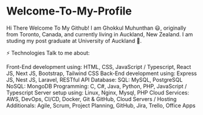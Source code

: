 # Welcome-To-My-Profile
Hi There
Welcome To My Github!
I am Ghokkul Muhunthan 😃, originally from Toronto, Canada, and currently living in Auckland, New Zealand. I am studing my post graduate at University of Auckland 🏫.

⚡ Technologies
Talk to me about:

Front-End development using: HTML, CSS, JavaScript / Typescript, React JS, Next JS, Bootstrap, Tailwind CSS
Back-End development using: Express JS, Nest JS, Laravel, RESTful API
Database:
SQL: MySQL, PostgreSQL
NoSQL: MongoDB
Programming: C, C#, Java, Python, PHP, JavaScript / Typescript
Server setup using: Linux, Nginx, Mysql, PHP
Cloud Services: AWS, DevOps, CI/CD, Docker, Git & GitHub, Cloud Servers / Hosting
Additionals: Agile, Scrum, Project Planning, GitHub, Jira, Trello, Office Apps
